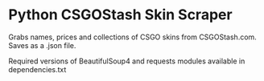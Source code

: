 # Python CSGOStash Skin Scraper

Grabs names, prices and collections of CSGO skins from CSGOStash.com. Saves as a .json file.

Required versions of BeautifulSoup4 and requests modules available in dependencies.txt
